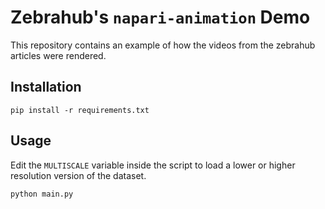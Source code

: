 # Zebrahub's `napari-animation` Demo

This repository contains an example of how the videos from the zebrahub articles were rendered.

## Installation

```
pip install -r requirements.txt
```

## Usage

Edit the `MULTISCALE` variable inside the script to load a lower or higher resolution version of the dataset.

```
python main.py
```
